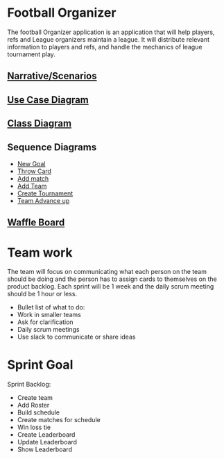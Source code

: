 # Football Organizer

The football Organizer application is an application that will help players, refs and League organizers maintain a league. 
It will distribute relevant information to players and refs, and handle the mechanics of league tournament play. 


## [Narrative/Scenarios](https://docs.google.com/document/d/1pJjryltdAqhJ79q6lnIHu_jxpax6nsVEu5Zp9jSo44E/edit?usp=sharing)


## [Use Case Diagram](https://drive.google.com/file/d/1_CDMW8pMBoVqUtl-oI18abHUYpedIa6q/view)


## [Class Diagram](https://drive.google.com/file/d/1CBSagColzr5jZ8oJluKk3GO3EgYAO4wk/view?usp=sharing)

## Sequence Diagrams
* [New Goal](https://drive.google.com/file/d/1TQptkJJeQt51qWgRr-5HdQZA1_wFQ8Sf/view?usp=sharing)
* [Throw Card](https://drive.google.com/file/d/1K1nbavF0EvidozsNv7CByQKJwSqkGNyQ/view?usp=sharing)
* [Add match](https://drive.google.com/file/d/1ljCwViUrgBSYvTJ24XT0TKmWmkrPjtro/view?usp=sharing)
* [Add Team](https://drive.google.com/file/d/1Ejgw8vKkLt7A0L8f_9HDfg8WWCOxjjhM/view?usp=sharing)
* [Create Tournament](https://drive.google.com/file/d/1rGaChqs4Er1J3iHCDoN_yySPnCchGfQS/view?usp=sharing)
* [Team Advance up](https://drive.google.com/file/d/1XpbwiTFikDDKadpD3FHzW2wIKBxqilZW/view?usp=sharing)


## [Waffle Board](https://waffle.io/AdamKruschwitz/FootballApp/join)

# Team work

The team will focus on communicating what each person on the team should be doing and the person has to assign cards to themselves on the product backlog. Each sprint will be 1 week and the daily scrum meeting should be 1 hour or less.

* Bullet list of what to do:
* Work in smaller teams 
* Ask for clarification
* Daily scrum meetings
* Use slack to communicate or share ideas

# Sprint Goal
Sprint Backlog:
* Create team
* Add Roster
* Build schedule
* Create matches for schedule
* Win loss tie
* Create Leaderboard
* Update Leaderboard
* Show Leaderboard
